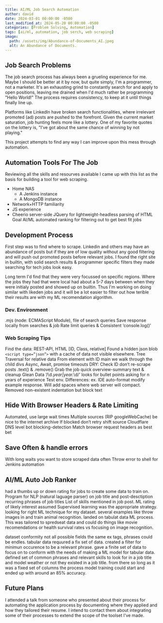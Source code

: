 ```yaml
---
title: AI/ML Job Search Automation
author: david
date: 2024-03-01 00:00:00 -0500
last_modified_at: 2024-05-20 00:00:00 -0500
categories: [Problem Solving, Automation]
tags: [ai/ml, automation, job serch, web scraping]
image:
  path: /assets/img/Abundance-of-Documents_AI.jpeg
  alt: An Abundance of Documents.
---
```


## Job Search Problems

The job search process has always been a grueling experience for me.
Maybe I should be better at it by now, but quite simply, I'm a programmer, not a marketer.
It's an exhausting grind to constantly search for and apply to open positions, leaving me drained when I'd much rather be programming "Hello World!"
The process requires consistency, to keep at it until things finally line up.

Platforms like LinkedIn have broken search functionalities, where irrelevant promoted (ad) posts are pushed to the forefront.
Given the current market saturation, job hunting feels more like a lottery.
One of my favorite quotes on the lottery is, "I’ve got about the same chance of winning by not playing."

This project attempts to find any way I can improve upon this mess through automation.

## Automation Tools For The Job

Reviewing all the skills and resourves available I came up with this list as the basis for building a tool for web scraping.

- Home NAS
  - A Jenkins instance
  - A MongoDB instance
- Network+HTTP familiarity
- JS experience
- Cheerio server-side JQuery for lightweight-headless parsing of HTML
  Goal AI/ML automated ranking for filtering out to get best fit jobs

## Development Process

First step was to find where to scrape. Linkedin and others may have an abundance of posts but if they are of low quality without any good filtering and will push out promoted posts before relevant jobs. I found the right site in builtin, with solid search results & programmer specific filters they made searching for tech jobs look easy.

Long term I'd find that they were very focussed on specific regions. Where the jobs they had that were local had about a 5-7 days between when they were initialy posted and showed up on builtin. Thus I'm working on doing similar with likeden jobs and it will be a lot easier to filter out how terible their results are with my ML recomendation algorithm.

### Dev. Environment

.mjs (node: ECMAScript Module), file of search queries
Save response locally from searches & job
Rate limit queries & Consistent ‘console.log()’

### Web Scraping Tips

Find the data: REST-API, HTML [ID, Class, relative]
Found a hidden json blob `<script type=”json”>` with a cache of data not visible elsewhere.
Tree Traversal for relative data
From element with ID main we walk through the child divs
Async, Await, promise timeouts
DRY: Check ID don’t re-scrape posts
.text() & .remove()
Grab the job quick overview-summary text & cleanup
Glean Data
‘/\d._year|year._\d/’ looks for bullet points asking for n years of experience
Test env. Differences:
ex. IDE auto-format modify example response. Will add spaces where web server will compact.
Removed non-existent indentation but block text

## Hide With Browser Headers & Rate Limiting

Automated, use large wait times
Multiple sources (RIP googleWebCache)
be nice to the internet archive
If blocked don’t retry shift source
Cloudflare DNS level bot blocking-detection
Match browser request headers as best bet

## Save Often & handle errors

With long waits you want to store scraped data often
Throw error to shell for Jenkins automation

## AI/ML Auto Job Ranker

had a thumbs up or down rating for jobs to create some data to train on.
Program for NLP (natural laguage parser) on job title and post-desctiption
recurring phrases of job titles
List of skills mentioned in job post.
ML rating of likely interest
assumed Supervised learning was the appropriate strategy.
looking for right ML technique for my dataset.
several examples like throw images in and train animal recognition.
landed on tabulat data ML process. This was tailored to spredseat data and could do things like movie recomendations or health survival rates vs focusing on image recognition.

dataset conformity
not all possible fields the same ex tags, phrases could be endles.
tabular data requured a fix set of data.
created a filter for minimun occurence to be a relevant phrase.
gave a finite set of data to focus on to conform with the needs of making a ML model for tabular data.
defined set of common phrases and relevant skills to look for in a job title and model weather or not they existed in a job title.
from there so long as it was a fixed set of columns the process model training could start and ended up with around an 85% accuracy.

## Future Plans

I attended a talk from someone who presented about their process for automating the application process by documenting where they applied and how they tailored their resume. I intend to contact them about integrating some of their processes to extend the scope of the toolset I've made.
